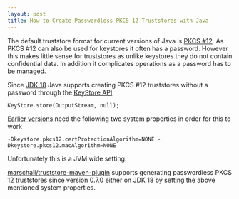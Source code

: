 ```yaml
---
layout: post
title: How to Create Passwordless PKCS 12 Truststores with Java
---
```


The default truststore format for current versions of Java is [PKCS #12](https://en.wikipedia.org/wiki/PKCS_12). As PKCS #12 can also be used for keystores it often has a password. However this makes little sense for truststores as unlike keystores they do not contain confidential data. In addition it complicates operations as a password has to be managed.

Since [JDK 18](https://bugs.openjdk.org/browse/JDK-8274862) Java supports creating PKCS #12 truststores without a password through the [KeyStore API](https://docs.oracle.com/en/java/javase/18/docs/specs/security/standard-names.html).

```
KeyStore.store(OutputStream, null);
```

[Earlier versions](https://bugs.openjdk.org/browse/JDK-8076190) need the following two system properties in order for this to work

```
-Dkeystore.pkcs12.certProtectionAlgorithm=NONE -Dkeystore.pkcs12.macAlgorithm=NONE
```

Unfortunately this is a JVM wide setting.

[marschall/truststore-maven-plugin](https://github.com/marschall/truststore-maven-plugin) supports generating passwordless PKCS 12 truststores since version 0.7.0 either on JDK 18 by setting the above mentioned system properties.

